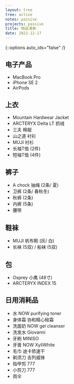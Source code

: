 ```yaml
---
layout: tree
tree: active
notes: passive
projects: passive
title: 物品清单
date: 2022-12-17
---
```



{::options auto_ids="false" /}


## 电子产品
* MacBook Pro
* iPhone SE 2
* AirPods

## 上衣
* Mountain Hardwear Jacket
* ARCTERYX Delta LT 抓绒
* 三夫 棉服
* 山之道 衬衫
* MUJI 衬衫
* 长袖T恤 (2件)
* 短袖T恤 (4件)

## 裤子
* A chock 抽绳 (2条/ 夏)
* 卫裤 (2条/ 春秋冬)
* 秋裤 (2条)
* 内裤 (5条)
* 腰带

## 鞋袜
* MUJI 帆布鞋 (灰/ 白)
* 长袜 (5双) / 船袜 (5双)

## 包
* Osprey 小鹰 (48寸)
* ARCTERYX INDEX 15

## 日用消耗品
* 水 NOW purifying toner
* 身体霜 协和精心硅霜
* 洗面奶 NOW gel cleanser
* 洗发水 Giovanni
* 牙刷 MINISO
* 牙膏 NOW XyliWhite
* 毛巾 迪卡侬速干
* 剃须刀 吉列威锋
* 指甲剪 777
* 小剪刀 777
* 雨伞


